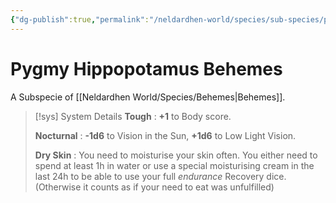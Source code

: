 ```yaml
---
{"dg-publish":true,"permalink":"/neldardhen-world/species/sub-species/pygmy-hippopotamus-behemes/"}
---
```


# Pygmy Hippopotamus Behemes
A Subspecie of [[Neldardhen World/Species/Behemes\|Behemes]].



> [!sys] System Details
> **Tough** : **+1** to Body score.
> 
> **Nocturnal** : **-1d6** to Vision in the Sun, **+1d6** to Low Light Vision.
> 
> **Dry Skin** : You need to moisturise your skin often. You either need to spend at least 1h in water or use a special moisturising cream in the last 24h to be able to use your full _endurance_ Recovery dice. (Otherwise it counts as if your need to eat was unfulfilled)